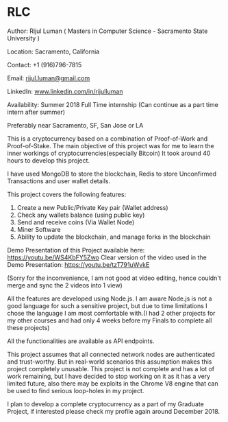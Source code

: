 # RLC
Author: Rijul Luman ( Masters in Computer Science - Sacramento State University )

Location: Sacramento, California

Contact: +1 (916)796-7815

Email: rijul.luman@gmail.com

LinkedIn: www.linkedin.com/in/rijulluman 

Availability: Summer 2018 Full Time internship (Can continue as a part time intern after summer) 

Preferably near Sacramento, SF, San Jose or LA

This is a cryptocurrency based on a combination of Proof-of-Work and Proof-of-Stake.
The main objective of this project was for me to learn the inner workings of cryptocurrencies(especially Bitcoin)
It took around 40 hours to develop this project.

I have used MongoDB to store the blockchain, Redis to store Unconfirmed Transactions and user wallet details.

This project covers the following features:
1. Create a new Public/Private Key pair (Wallet address)
2. Check any wallets balance (using public key)
3. Send and receive coins (Via Wallet Node)
4. Miner Software
5. Ability to update the blockchain, and manage forks in the blockchain

Demo Presentation of this Project available here: https://youtu.be/WS4KbFY5Zwo
Clear version of the video used in the Demo Presentation: https://youtu.be/tzT791uWvkE

(Sorry for the inconvenience, I am not good at video editing, hence couldn't merge and sync the 2 videos into 1 view)

All the features are developed using Node.js. I am aware Node.js is not a good language for such a sensitive project, but due to time limitations I chose the language I am most comfortable with.(I had 2 other projects for my other courses and had only 4 weeks before my Finals to complete all these projects)

All the functionalities are available as API endpoints.

This project assumes that all connected network nodes are authenticated and trust-worthy. But in real-world scenarios this assumption makes this project completely unusable.
This project is not complete and has a lot of work remaining, but I have decided to stop working on it as it has a very limited future, also there may be exploits in the Chrome V8 engine that can be used to find serious loop-holes in my project.

I plan to develop a complete cryptocurrency as a part of my Graduate Project, if interested please check my profile again around December 2018.
